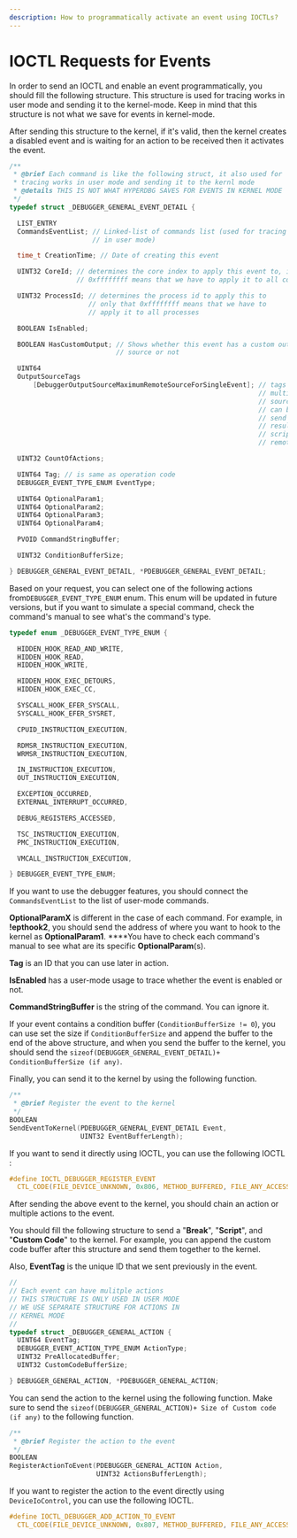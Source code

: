 ```yaml
---
description: How to programmatically activate an event using IOCTLs?
---
```


# IOCTL Requests for Events

In order to send an IOCTL and enable an event programmatically, you should fill the following structure. This structure is used for tracing works in user mode and sending it to the kernel-mode. Keep in mind that this structure is not what we save for events in kernel-mode.

After sending this structure to the kernel, if it's valid, then the kernel creates a disabled event and is waiting for an action to be received then it activates the event.

```c
/**
 * @brief Each command is like the following struct, it also used for
 * tracing works in user mode and sending it to the kernl mode
 * @details THIS IS NOT WHAT HYPERDBG SAVES FOR EVENTS IN KERNEL MODE
 */
typedef struct _DEBUGGER_GENERAL_EVENT_DETAIL {

  LIST_ENTRY
  CommandsEventList; // Linked-list of commands list (used for tracing purpose
                     // in user mode)

  time_t CreationTime; // Date of creating this event

  UINT32 CoreId; // determines the core index to apply this event to, if it's
                 // 0xffffffff means that we have to apply it to all cores

  UINT32 ProcessId; // determines the process id to apply this to
                    // only that 0xffffffff means that we have to
                    // apply it to all processes

  BOOLEAN IsEnabled;

  BOOLEAN HasCustomOutput; // Shows whether this event has a custom output
                           // source or not

  UINT64
  OutputSourceTags
      [DebuggerOutputSourceMaximumRemoteSourceForSingleEvent]; // tags of
                                                               // multiple
                                                               // sources which
                                                               // can be used to
                                                               // send the event
                                                               // results of
                                                               // scripts to
                                                               // remote sources

  UINT32 CountOfActions;

  UINT64 Tag; // is same as operation code
  DEBUGGER_EVENT_TYPE_ENUM EventType;

  UINT64 OptionalParam1;
  UINT64 OptionalParam2;
  UINT64 OptionalParam3;
  UINT64 OptionalParam4;

  PVOID CommandStringBuffer;

  UINT32 ConditionBufferSize;

} DEBUGGER_GENERAL_EVENT_DETAIL, *PDEBUGGER_GENERAL_EVENT_DETAIL;
```

Based on your request, you can select one of the following actions from`DEBUGGER_EVENT_TYPE_ENUM` enum. This enum will be updated in future versions, but if you want to simulate a special command, check the command's manual to see what's the command's type.

```c
typedef enum _DEBUGGER_EVENT_TYPE_ENUM {

  HIDDEN_HOOK_READ_AND_WRITE,
  HIDDEN_HOOK_READ,
  HIDDEN_HOOK_WRITE,

  HIDDEN_HOOK_EXEC_DETOURS,
  HIDDEN_HOOK_EXEC_CC,

  SYSCALL_HOOK_EFER_SYSCALL,
  SYSCALL_HOOK_EFER_SYSRET,

  CPUID_INSTRUCTION_EXECUTION,

  RDMSR_INSTRUCTION_EXECUTION,
  WRMSR_INSTRUCTION_EXECUTION,

  IN_INSTRUCTION_EXECUTION,
  OUT_INSTRUCTION_EXECUTION,

  EXCEPTION_OCCURRED,
  EXTERNAL_INTERRUPT_OCCURRED,

  DEBUG_REGISTERS_ACCESSED,

  TSC_INSTRUCTION_EXECUTION,
  PMC_INSTRUCTION_EXECUTION,

  VMCALL_INSTRUCTION_EXECUTION,

} DEBUGGER_EVENT_TYPE_ENUM;
```

If you want to use the debugger features, you should connect the `CommandsEventList` to the list of user-mode commands.

**OptionalParamX** is different in the case of each command. For example, in **!epthook2**, you should send the address of where you want to hook to the kernel as **OptionalParam1**. ****You have to check each command's manual to see what are its specific **OptionalParam**\(s\).

**Tag** is an ID that you can use later in action. 

**IsEnabled** has a user-mode usage to trace whether the event is enabled or not.

**CommandStringBuffer** is the string of the command. You can ignore it.

If your event contains a condition buffer \(`ConditionBufferSize != 0`\), you can use set the size if `ConditionBufferSize` and append the buffer to the end of the above structure, and when you send the buffer to the kernel, you should send the `sizeof(DEBUGGER_GENERAL_EVENT_DETAIL)+ ConditionBufferSize (if any)`.

Finally, you can send it to the kernel by using the following function.

```c
/**
 * @brief Register the event to the kernel
 */
BOOLEAN
SendEventToKernel(PDEBUGGER_GENERAL_EVENT_DETAIL Event,
                  UINT32 EventBufferLength);
```

 If you want to send it directly using IOCTL, you can use the following IOCTL :

```c
#define IOCTL_DEBUGGER_REGISTER_EVENT                                          \
  CTL_CODE(FILE_DEVICE_UNKNOWN, 0x806, METHOD_BUFFERED, FILE_ANY_ACCESS)
```

After sending the above event to the kernel, you should chain an action or multiple actions to the event.

You should fill the following structure to send a "**Break**", "**Script**", and "**Custom Code**" to the kernel. For example, you can append the custom code buffer after this structure and send them together to the kernel.

Also, **EventTag** is the unique ID that we sent previously in the event. 

```c
//
// Each event can have mulitple actions
// THIS STRUCTURE IS ONLY USED IN USER MODE
// WE USE SEPARATE STRUCTURE FOR ACTIONS IN
// KERNEL MODE
//
typedef struct _DEBUGGER_GENERAL_ACTION {
  UINT64 EventTag;
  DEBUGGER_EVENT_ACTION_TYPE_ENUM ActionType;
  UINT32 PreAllocatedBuffer;
  UINT32 CustomCodeBufferSize;

} DEBUGGER_GENERAL_ACTION, *PDEBUGGER_GENERAL_ACTION;
```

You can send the action to the kernel using the following function. Make sure to send the `sizeof(DEBUGGER_GENERAL_ACTION)+ Size of Custom code (if any)` to the following function.

```c
/**
 * @brief Register the action to the event
 */
BOOLEAN
RegisterActionToEvent(PDEBUGGER_GENERAL_ACTION Action,
                      UINT32 ActionsBufferLength);
```

If you want to register the action to the event directly using `DeviceIoControl`, you can use the following IOCTL.

```c
#define IOCTL_DEBUGGER_ADD_ACTION_TO_EVENT                                     \
  CTL_CODE(FILE_DEVICE_UNKNOWN, 0x807, METHOD_BUFFERED, FILE_ANY_ACCESS)
```

